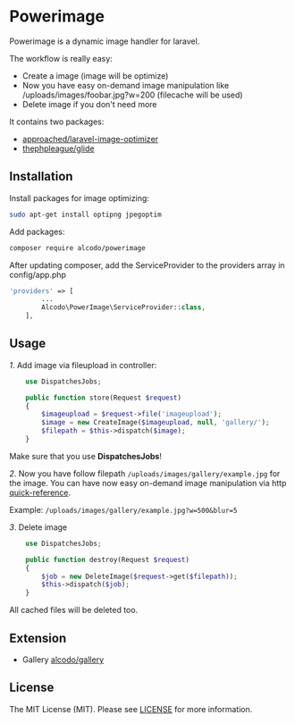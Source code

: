 # Powerimage
Powerimage is a dynamic image handler for laravel.

The workflow is really easy:
- Create a image (image will be optimize)
- Now you have easy on-demand image manipulation like /uploads/images/foobar.jpg?w=200 (filecache will be used)
- Delete image if you don't need more

It contains two packages:
- [approached/laravel-image-optimizer](https://github.com/approached/laravel-image-optimizer)
- [thephpleague/glide](https://github.com/thephpleague/glide)

## Installation

Install packages for image optimizing:
```bash
sudo apt-get install optipng jpegoptim
```

Add packages:
```bash
composer require alcodo/powerimage
```

After updating composer, add the ServiceProvider to the providers array in config/app.php
```php
'providers' => [
        ...
        Alcodo\PowerImage\ServiceProvider::class,
    ],
```

## Usage

*1*. Add image via fileupload in controller:
```php
    use DispatchesJobs;

    public function store(Request $request)
    {
        $imageupload = $request->file('imageupload');
        $image = new CreateImage($imageupload, null, 'gallery/');
        $filepath = $this->dispatch($image);
    }
```
Make sure that you use **DispatchesJobs**!

*2*. Now you have follow filepath `/uploads/images/gallery/example.jpg` for the image.
You can have now easy on-demand image manipulation via http [quick-reference](http://glide.thephpleague.com/1.0/api/quick-reference/).

Example:  `/uploads/images/gallery/example.jpg?w=500&blur=5`

*3*. Delete image
```php
    use DispatchesJobs;

    public function destroy(Request $request)
    {
        $job = new DeleteImage($request->get($filepath));
        $this->dispatch($job);
    }
```
All cached files will be deleted too.

## Extension

- Gallery  [alcodo/gallery](https://github.com/alcodo/gallery)

## License

The MIT License (MIT). Please see [LICENSE](https://github.com/alcodo/powerimage/blob/master/LICENSE) for more information.
